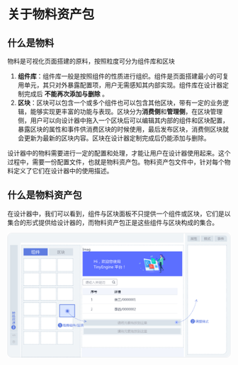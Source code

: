 # 关于物料资产包

## 什么是物料

物料是可视化页面搭建的原料，按照粒度可分为组件库和区块

1. **组件库**：组件库一般是按照组件的性质进行组织。组件是页面搭建最小的可复用单元，其只对外暴露配置项，用户无需感知其内部实现。组件库在设计器定制完成后 **不能再次添加与删除** 。
2. **区块**：区块可以包含一个或多个组件也可以包含其他区块，带有一定的业务逻辑，能够实现更丰富的功能与表现。区块分为**消费侧**和**管理侧**，在区块管理侧，用户可以向设计器中拖入一个区块后可以编辑其内部的组件和区块配置，暴露区块的属性和事件供消费区块的时候使用，最后发布区块，消费侧区块就会更新为最新的区块内容。区块在设计器定制完成后仍能添加与删除。

设计器中的物料需要进行一定的配置和处理，才能让用户在设计器使用起来。这个过程中，需要一份配置文件，也就是物料资产包。物料资产包文件中，针对每个物料定义了它们在设计器中的使用描述。

## 什么是物料资产包

在设计器中，我们可以看到，组件与区块面板不只提供一个组件或区块，它们是以集合的形式提供给设计器的，而物料资产包正是这些组件与区块构成的集合。

![view-material](./imgs/materialPanel.png)